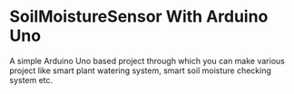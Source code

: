 # SoilMoistureSensor With Arduino Uno
A simple Arduino Uno based project through which you can make various project like smart plant watering system, smart soil moisture checking system etc.
